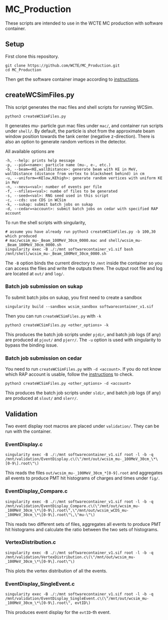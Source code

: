 # MC_Production
These scripts are intended to use in the WCTE MC production with software container.

## Setup
First clone this repository.
```
git clone https://github.com/WCTE/MC_Production.git
cd MC_Production
```
Then get the software container image according to [instructions](https://github.com/WCTE/SoftwareContainer).

## createWCSimFiles.py
This script generates the mac files and shell scripts for running WCSim.
```
python3 createWCSimFiles.py
```
It generates mu- particle gun mac files under `mac/`, and container run scripts under `shell/`. By default, the particle is shot from the approximate beam window position towards the tank center (negative z-direction). There is also an option to generate random vertices in the detector.

All available options are
```
-h, --help: prints help message
-p, --pid=<name>: particle name (mu-, e-, etc.)
-b, --beam=<KE,wallDistance>: generate beam with KE in MeV, wallDistance (distance from vertex to blacksheet behind) in cm
-u, --uniform=<KElow,KEhigh>: generate random vertices with uniform KE in MeV
-n, --nevs=<val>: number of events per file
-f, --nfiles=<val>: numbe of files to be generated
-s, --seed=<val>: RNG seed used in this script
-c, --cds: use CDS in WCSim
-k, --sukap: submit batch jobs on sukap
-d, --cedar=<account>: submit batch jobs on cedar with specified RAP account
```

To run the shell scripts with singularity,
```
# assume you have already run python3 createWCSimFiles.py -b 100,30 which produced 
# mac/wcsim_mu-_Beam_100MeV_30cm_0000.mac and shell/wcsim_mu-_Beam_100MeV_30cm_0000.sh
singularity exec -B ./:/mnt softwarecontainer_v1.sif bash /mnt/shell/wcsim_mu-_Beam_100MeV_30cm_0000.sh
```
The `-B` option binds the current directory to `/mnt` inside the container so you can access the files and write the outputs there. The output root file and log are located at `out/` and `log/`.

### Batch job submission on sukap
To submit batch jobs on sukap, you first need to create a sandbox
```
singularity build --sandbox wcsim_sandbox softwarecontainer_v1.sif
```
Then you can run `createWCSimFiles.py` with `-k`
```
python3 createWCSimFiles.py <other_options> -k
```
This produces the batch job scripts under `pjdir`, and batch job logs (if any) are produced at `pjout/` and `pjerr/`. The `-u` option is used with singularity to bypass the binding issue.

### Batch job submission on cedar
You need to run `createWCSimFiles.py` with `-d <account>`. If you do not know which RAP account is usable, follow the [instructions](https://docs.alliancecan.ca/wiki/Running_jobs#Accounts_and_projects) to check.
```
python3 createWCSimFiles.py <other_options> -d <account>
```
This produces the batch job scripts under `sldir`, and batch job logs (if any) are produced at `slout/` and `slerr/`. 

## Validation
Two event display root macros are placed under `validation/`. They can be run with the container.

### EventDisplay.c
```
singularity exec -B ./:/mnt softwarecontainer_v1.sif root -l -b -q /mnt/validation/EventDisplay.c\(\"/mnt/out/wcsim_mu-_100MeV_30cm_\*\[0-9\].root\"\)
```
This reads the files `out/wcsim_mu-_100MeV_30cm_*[0-9].root` and aggregates all events to produce PMT hit histograms of charges and times under `fig/`.

### EventDisplay_Compare.c
```
singularity exec -B ./:/mnt softwarecontainer_v1.sif root -l -b -q /mnt/validation/EventDisplay_Compare.c\(\"/mnt/out/wcsim_mu-_100MeV_30cm_\*\[0-9\].root\",\"/mnt/out/wcsim_wCDS_mu-_100MeV_30cm_\*\[0-9\].root\"\,\"mu-\"\)
```
This reads two different sets of files, aggregates all events to produce PMT hit histograms and calculate the ratio between the two sets of histograms.

### VertexDistribution.c
```
singularity exec -B ./:/mnt softwarecontainer_v1.sif root -l -b -q /mnt/validation/VertexDistribution.c\(\"/mnt/out/wcsim_mu-_100MeV_30cm_\*\[0-9\].root\"\)
```
This plots the vertex distribution of all the events.

### EventDisplay_SingleEvent.c
```
singularity exec -B ./:/mnt softwarecontainer_v1.sif root -l -b -q /mnt/validation/EventDisplay_SingleEvent.c\(\"/mnt/out/wcsim_mu-_100MeV_30cm_\*\[0-9\].root\", evtID\)
```
This produces event display for the `evtID`-th event.